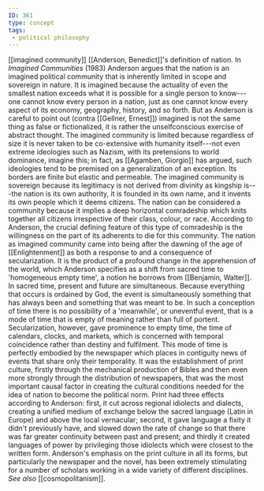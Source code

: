 ```yaml
---
ID: 361
type: concept
tags: 
 - political philosophy
---
```


[[imagined community]]
[[Anderson, Benedict]]'s
definition of nation. In *Imagined Communities* (1983) Anderson argues
that the nation is an imagined political community that is inherently
limited in scope and sovereign in nature. It is imagined because the
actuality of even the smallest nation exceeds what it is possible for a
single person to know---one cannot know every person in a nation, just
as one cannot know every aspect of its economy, geography, history, and
so forth. But as Anderson is careful to point out (contra [[Gellner, Ernest]]) imagined is not
the same thing as false or fictionalized, it is rather the
unselfconscious exercise of abstract thought.
The imagined community is limited because regardless of size it is never
taken to be co-extensive with humanity itself---not even extreme
ideologies such as Nazism, with its pretensions to world dominance,
imagine this; in fact, as [[Agamben, Giorgio]] has argued, such
ideologies tend to be premised on a generalization of an exception. Its
borders are finite but elastic and permeable. The imagined community is
sovereign because its legitimacy is not derived from divinity as
kingship is---the nation is its own authority, it is founded in its own
name, and it invents its own people which it deems citizens. The nation
can be considered a community because it implies a deep horizontal
comradeship which knits together all citizens irrespective of their
class, colour, or race. According to Anderson, the crucial defining
feature of this type of comradeship is the willingness on the part of
its adherents to die for this community.
The nation as imagined community came into being after the dawning of
the age of [[Enlightenment]]
as both a response to and a consequence of secularization. It is the
product of a profound change in the apprehension of the world, which
Anderson specifies as a shift from sacred time to 'homogeneous empty
time', a notion he borrows from [[Benjamin, Walter]]. In sacred time,
present and future are simultaneous. Because everything that occurs is
ordained by God, the event is simultaneously something that has always
been and something that was meant to be. In such a conception of time
there is no possibility of a 'meanwhile', or uneventful event, that is a
mode of time that is empty of meaning rather than full of portent.
Secularization, however, gave prominence to empty time, the time of
calendars, clocks, and markets, which is concerned with temporal
coincidence rather than destiny and fulfilment. This mode of time is
perfectly embodied by the newspaper which places in contiguity news of
events that share only their temporality.
It was the establishment of print culture, firstly through the
mechanical production of Bibles and then even more strongly through the
distribution of newspapers, that was the most important causal factor in
creating the cultural conditions needed for the idea of nation to become
the political norm. Print had three effects according to Anderson:
first, it cut across regional idiolects and dialects, creating a unified
medium of exchange below the sacred language (Latin in Europe) and above
the local vernacular; second, it gave language a fixity it didn't
previously have, and slowed down the rate of change so that there was
far greater continuity between past and present; and thirdly it created
languages of power by privileging those idiolects which were closest to
the written form. Anderson's emphasis on the print culture in all its
forms, but particularly the newspaper and the novel, has been extremely
stimulating for a number of scholars working in a wide variety of
different disciplines. *See also*
[[cosmopolitanism]].
